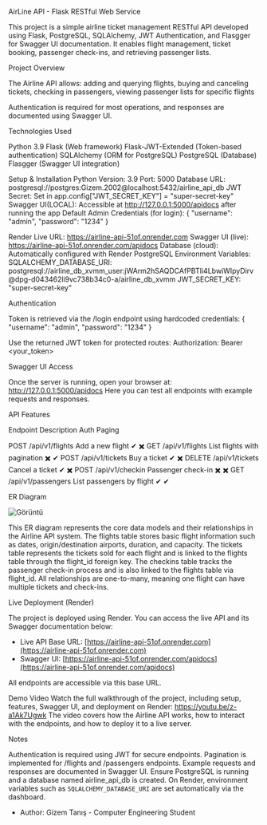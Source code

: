   AirLine API - Flask RESTful Web Service 

This project is a simple airline ticket management RESTful API developed 
using Flask, PostgreSQL, SQLAlchemy, JWT Authentication, and Flasgger 
for Swagger UI documentation. 
It enables flight management, ticket booking, passenger check-ins, and 
retrieving passenger lists.

  Project Overview

The Airline API allows: adding and querying flights, buying and canceling tickets,
checking in passengers, viewing passenger lists for specific flights

Authentication is required for most operations, and responses are documented using Swagger UI.

  Technologies Used

Python 3.9
Flask (Web framework)
Flask-JWT-Extended (Token-based authentication)
SQLAlchemy (ORM for PostgreSQL)
PostgreSQL (Database)
Flasgger (Swagger UI integration)

   Setup & Installation
Python Version: 3.9
Port: 5000
Database URL: postgresql://postgres:Gizem.2002@localhost:5432/airline_api_db
JWT Secret: Set in app.config["JWT_SECRET_KEY"] = "super-secret-key"
Swagger UI(LOCAL): Accessible at http://127.0.0.1:5000/apidocs after running the app
Default Admin Credentials (for login): 
{
  "username": "admin",
  "password": "1234"
}

  Render
Live URL: https://airline-api-51of.onrender.com
Swagger UI (live): https://airline-api-51of.onrender.com/apidocs
Database (cloud): Automatically configured with Render PostgreSQL
Environment Variables:
  SQLALCHEMY_DATABASE_URI: postgresql://airline_db_xvmm_user:jWArm2hSAQDCAfPBTIi4LbwiWIpyDirv@dpg-d043462li9vc738b34c0-a/airline_db_xvmm
  JWT_SECRET_KEY: "super-secret-key"

   Authentication

Token is retrieved via the /login endpoint using hardcoded credentials:
{
  "username": "admin",
  "password": "1234"
}

Use the returned JWT token for protected routes:
Authorization: Bearer <your_token>

  Swagger UI Access
  
Once the server is running, open your browser at:
  http://127.0.0.1:5000/apidocs
Here you can test all endpoints with example requests and responses.

  API Features
  
Endpoint                    Description                       Auth    Paging

POST /api/v1/flights        Add a new flight                   ✔       ✖️ 
GET /api/v1/flights         List flights with pagination      ✖️        ✔
POST /api/v1/tickets        Buy a ticket                       ✔       ✖️ 
DELETE /api/v1/tickets      Cancel a ticket                    ✔       ✖️ 
POST /api/v1/checkin        Passenger check-in                ✖️       ✖️ 
GET /api/v1/passengers      List passengers by flight          ✔        ✔


 ER Diagram 
 
![Görüntü](https://github.com/user-attachments/assets/048196a0-6645-47a5-90d3-e9041f973786)

This ER diagram represents the core data models and their relationships in the Airline API system.
The flights table stores basic flight information such as dates, origin/destination airports, duration, and capacity.
The tickets table represents the tickets sold for each flight and is linked to the flights table through the flight_id foreign key.
The checkins table tracks the passenger check-in process and is also linked to the flights table via flight_id.
All relationships are one-to-many, meaning one flight can have multiple tickets and check-ins.

  Live Deployment (Render)

The project is deployed using Render. You can access the live API and its Swagger documentation below:

- Live API Base URL: [https://airline-api-51of.onrender.com](https://airline-api-51of.onrender.com)
- Swagger UI: [https://airline-api-51of.onrender.com/apidocs](https://airline-api-51of.onrender.com/apidocs)

All endpoints are accessible via this base URL.

  Demo Video
Watch the full walkthrough of the project, including setup, features, Swagger UI, and deployment on Render:
https://youtu.be/z-a1Ak7Ugwk
The video covers how the Airline API works, how to interact with the endpoints, and how to deploy it to a live server.

  Notes

Authentication is required using JWT for secure endpoints.
Pagination is implemented for /flights and /passengers endpoints.
Example requests and responses are documented in Swagger UI.
Ensure PostgreSQL is running and a database named airline_api_db is created.
On Render, environment variables such as `SQLALCHEMY_DATABASE_URI` are set automatically via the dashboard.

- Author: Gizem Tanış - Computer Engineering Student
